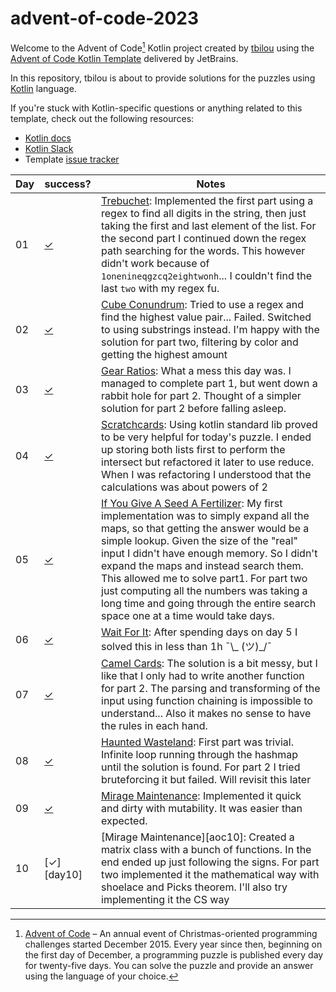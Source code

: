 # advent-of-code-2023

Welcome to the Advent of Code[^aoc] Kotlin project created by [tbilou][github] using the [Advent of Code Kotlin Template][template] delivered by JetBrains.

In this repository, tbilou is about to provide solutions for the puzzles using [Kotlin][kotlin] language.

If you're stuck with Kotlin-specific questions or anything related to this template, check out the following resources:

- [Kotlin docs][docs]
- [Kotlin Slack][slack]
- Template [issue tracker][issues]


[^aoc]:
    [Advent of Code][aoc] – An annual event of Christmas-oriented programming challenges started December 2015.
    Every year since then, beginning on the first day of December, a programming puzzle is published every day for twenty-five days.
    You can solve the puzzle and provide an answer using the language of your choice.

| Day | success?   | Notes                                                                                                                                                                                                                                                                                                                                                                                                                                                      |
|-----|------------|------------------------------------------------------------------------------------------------------------------------------------------------------------------------------------------------------------------------------------------------------------------------------------------------------------------------------------------------------------------------------------------------------------------------------------------------------------|
| 01  | [✓][day01] | [Trebuchet][aoc01]: Implemented the first part using a regex to find all digits in the string, then just taking the first and last element of the list. For the second part I continued down the regex path searching for the words. This however didn't work because of `1onenineqgzcq2eightwonh`... I couldn't find the last `two` with my regex fu.                                                                                                     | 
| 02  | [✓][day02] | [Cube Conundrum][aoc02]: Tried to use a regex and find the highest value pair... Failed. Switched to using substrings instead. I'm happy with the solution for part two, filtering by color and getting the highest amount                                                                                                                                                                                                                                 | 
| 03  | [✓][day03] | [Gear Ratios][aoc03]: What a mess this day was. I managed to complete part 1, but went down a rabbit hole for part 2. Thought of a simpler solution for part 2 before falling asleep.                                                                                                                                                                                                                                                                      | 
| 04  | [✓][day04] | [Scratchcards][aoc04]: Using kotlin standard lib proved to be very helpful for today's puzzle. I ended up storing both lists first to perform the intersect but refactored it later to use reduce. When I was refactoring I understood that the calculations was about powers of 2                                                                                                                                                                         | 
| 05  | [✓][day05] | [If You Give A Seed A Fertilizer][aoc05]: My first implementation was to simply expand all the maps, so that getting the answer would be a simple lookup. Given the size of the "real" input I didn't have enough memory. So I didn't expand the maps and instead search them. This allowed me to solve part1. For part two just computing all the numbers was taking a long time and going through the entire search space one at a time would take days. | 
| 06  | [✓][day06] | [Wait For It][aoc06]: After spending days on day 5 I solved this in less than 1h ¯\\_ (ツ)_/¯                                                                                                                                                                                                                                                                                                                                                               | 
| 07  | [✓][day07] | [Camel Cards][aoc07]: The solution is a bit messy, but I like that I only had to write another function for part 2. The parsing and transforming of the input using function chaining is impossible to understand... Also it makes no sense to have the rules in each hand.                                                                                                                                                                                | 
| 08  | [✓][day08] | [Haunted Wasteland][aoc08]: First part was trivial. Infinite loop running through the hashmap until the solution is found. For part 2 I tried bruteforcing it but failed. Will revisit this later                                                                                                                                                                                                                                                          | 
| 09  | [✓][day09] | [Mirage Maintenance][aoc09]: Implemented it quick and dirty with mutability. It was easier than expected.                                                                                                                                                                                                                                                                                                                                                  | 
| 10  | [✓][day10] | [Mirage Maintenance][aoc10]: Created a matrix class with a bunch of functions. In the end ended up just following the signs. For part two implemented it the mathematical way with shoelace and Picks theorem. I'll also try implementing it the CS way                                                                                                                                                                                                    | 
 

[aoc01]: https://adventofcode.com/2023/day/1
[aoc02]: https://adventofcode.com/2023/day/2
[aoc03]: https://adventofcode.com/2023/day/3
[aoc04]: https://adventofcode.com/2023/day/4
[aoc05]: https://adventofcode.com/2023/day/5
[aoc06]: https://adventofcode.com/2023/day/6
[aoc07]: https://adventofcode.com/2023/day/7
[aoc08]: https://adventofcode.com/2023/day/8
[aoc09]: https://adventofcode.com/2023/day/9
[day01]: src/Day01.kt
[day02]: src/Day02.kt
[day03]: src/Day03.kt
[day04]: src/Day04.kt
[day05]: src/Day05_1.kt
[day06]: src/Day06.kt
[day07]: src/Day07.kt
[day08]: src/Day08.kt
[day09]: src/Day09.kt

[aoc]: https://adventofcode.com
[docs]: https://kotlinlang.org/docs/home.html
[github]: https://github.com/tbilou
[issues]: https://github.com/kotlin-hands-on/advent-of-code-kotlin-template/issues
[kotlin]: https://kotlinlang.org
[slack]: https://surveys.jetbrains.com/s3/kotlin-slack-sign-up
[template]: https://github.com/kotlin-hands-on/advent-of-code-kotlin-template
